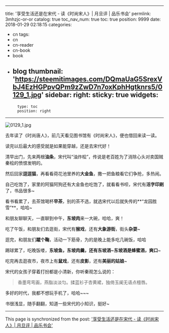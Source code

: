 
---
title: '享受生活还是在宋代 - 读《时尚宋人》| 月旦评 | 品乐书会'
permlink: 3mhzjc-or-or
catalog: true
toc_nav_num: true
toc: true
position: 9999
date: 2018-01-29 02:18:15
categories:
- cn
tags:
- cn
- cn-reader
- cn-book
- book
- blog
thumbnail: 'https://steemitimages.com/DQmaUaG5SrexVbJ4EzHGPpvQPm9zZwD7n7oxKphHgtknrs5/0129_1.jpg'
sidebar:
    right:
        sticky: true
widgets:
    -
        type: toc
        position: right
---


![0129_1.jpg](https://steemitimages.com/DQmaUaG5SrexVbJ4EzHGPpvQPm9zZwD7n7oxKphHgtknrs5/0129_1.jpg)

去年读了《时尚唐人》，前几天看见图书馆有《时尚宋人》，便也借回来读一读。

读完以后最大的感受就是如果能穿越，还是去宋代好！

清早出门，先来两根**油条**，宋代叫“油炸桧”，传说是老百姓为了消除心头对卖国贼秦桧的愤恨发明的。

然后回家**逗逗猫**，再看看荷花池里养的**大金鱼**，撒一把鱼粮看它们争抢，多热闹。

自己吃饱了，家里的阿猫阿狗还有大金鱼也吃饱了，就看看书呗，宋代有**活字印刷**了，书品很多~

看书看累了，去茶馆喝杯**早茶**，别的茶不选，就选宋代以后就失传的**“龙园胜雪”**，哈哈~

和朋友聊聊天，一直聊到中午，**东坡肉**来一大碗，哈哈，爽！

吃了午饭，和朋友们去逛街，宋代有**猴戏**，还有**大象游街**，街头**杂耍**~

逛完，和朋友们**蹴个鞠**，活动一下筋骨，为的是晚上能多吃几碗饭，哈哈

踢球累了，吃晚饭喽，**东坡鱼，东坡肉羹，还有东坡酒~东坡酒是蜂蜜酒，爽口**~

吃完再去逛夜市，夜市上有**鼠戏**，还有**皮影**，还有**美丽的姑娘**~

宋代的女孩子穿着打扮都是小清新，你听秦观怎么说的：

>香墨弯弯画，燕脂淡淡匀。揉蓝衫子杏黄裙，独倚玉阑无语点檀唇。

多好的时代，我都不想玩手机了，哈哈~~~

书很浅显，随手翻翻，知道一些宋代的小知识，挺好~

- - -

This page is synchronized from the post: ['享受生活还是在宋代 - 读《时尚宋人》| 月旦评 | 品乐书会'](https://steemit.com/@weisheng167388/3mhzjc-or-or)
